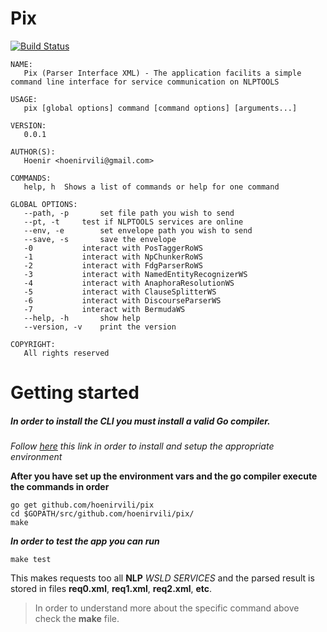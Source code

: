 # Pix

[![Build Status](https://travis-ci.org/hoenirvili/pix.svg?branch=master)](https://travis-ci.org/hoenirvili/pix)

```
NAME:
   Pix (Parser Interface XML) - The application facilits a simple command line interface for service communication on NLPTOOLS

USAGE:
   pix [global options] command [command options] [arguments...]
   
VERSION:
   0.0.1
   
AUTHOR(S):
   Hoenir <hoenirvili@gmail.com> 
   
COMMANDS:
   help, h	Shows a list of commands or help for one command
   
GLOBAL OPTIONS:
   --path, -p 		set file path you wish to send
   --pt, -t		test if NLPTOOLS services are online
   --env, -e 		set envelope path you wish to send
   --save, -s 		save the envelope
   -0			interact with PosTaggerRoWS
   -1			interact with NpChunkerRoWS
   -2			interact with FdgParserRoWS
   -3			interact with NamedEntityRecognizerWS
   -4			interact with AnaphoraResolutionWS
   -5			interact with ClauseSplitterWS
   -6			interact with DiscourseParserWS
   -7			interact with BermudaWS
   --help, -h		show help
   --version, -v	print the version

COPYRIGHT:
   All rights reserved
```

# Getting started

##### In order to install the CLI you must install a valid Go compiler.

*Follow [here](https://golang.org/doc/install) this link in order to install and setup the appropriate environment*

**After you have set up the environment vars and the go compiler execute the commands in order**

```
go get github.com/hoenirvili/pix
cd $GOPATH/src/github.com/hoenirvili/pix/
make
```

***In order to test the app you can run***
```
make test
```
This makes requests too all **NLP** *WSLD SERVICES* and the parsed result is stored in
files **req0.xml**, **req1.xml**, **req2.xml**, **etc**. 

> In order to understand more about the specific command above check the **make** file.
